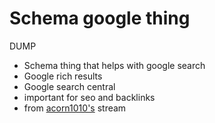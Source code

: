 # Schema google thing

DUMP

- Schema thing that helps with google search
- Google rich results
- Google search central
- important for seo and backlinks
- from [acorn1010's](../59) stream

[acorn1010]: https://www.twitch.tv/acorn1010

